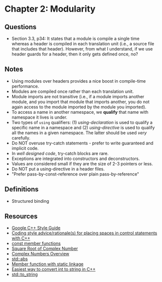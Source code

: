 # Chapter 2: Modularity

## Questions

- Section 3.3, p34: It states that a module is compile a single time whereas a header is compiled in each translation unit (i.e., a source file that includes that header). However, from what I understand, if we use header guards for a header, then it only gets defined once, no?

## Notes

- Using modules over headers provides a nice boost in compile-time performance.
- Modules are compiled once rather than each translation unit.
- Module imports are not transitive (i.e., if a module imports another module, and you import that module that imports another, you do not again access to the module imported by the module you imported).
- To access a name in another namespace, we **qualify** that name with namespace it lives is under.
- Two types of `using` qualifiers: (1) *using-declaration* is used to qualify a specific name in a namespace and (2) *using-directive* is used to qualify all the names in a given namespace. The latter should be used _very_ carefully.
- Do NOT overuse try-catch statements - prefer to write guaranteed and implicit code.
- In _well designed code_, try-catch blocks are rare.
- Exceptions are integrated into constructors and deconstructors.
- Values are considered small if they are the size of 2-3 pointers or less.
- Do NOT put a using-directive in a header files.
- "Prefer pass-by-const-reference over plain pass-by-reference"

## Definitions

- Structured binding

## Resources

- [Google C++ Style Guide](https://google.github.io/styleguide/cppguide.html)
- [Coding style advice/rationale(s) for placing spaces in control statements with C++](https://stackoverflow.com/questions/4368055/coding-style-advice-rationales-for-placing-spaces-in-control-statements-with-c)
- [const member functions](https://docs.microsoft.com/en-us/cpp/cpp/const-cpp?view=msvc-160#const-member-functions)
- [Square Root of Complex Number](https://www.cuemath.com/algebra/square-root-of-complex-number/)
- [Complex Numbers Overview](https://engineering.purdue.edu/~mikedz/ee301/ComplexNumberOverview.pdf)
- [std::abs](https://www.cplusplus.com/reference/cmath/abs/)
- [Member function with static linkage](https://stackoverflow.com/questions/31305717/member-function-with-static-linkage)
- [Easiest way to convert int to string in C++](https://stackoverflow.com/questions/5590381/easiest-way-to-convert-int-to-string-in-c)
- [std::to_string](https://en.cppreference.com/w/cpp/string/basic_string/to_string)